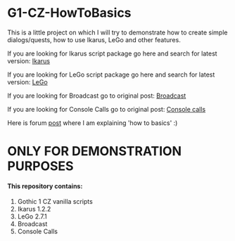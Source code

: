 # G1-CZ-HowToBasics

This is a little project on which I will try to demonstrate how to create simple dialogs/quests, how to use Ikarus, LeGo and other features.

If you are looking for Ikarus script package go here and search for latest version:
[Ikarus](https://forum.worldofplayers.de/forum/threads/1299679-Skriptpaket-Ikarus-4)

If you are looking for LeGo script package go here and search for latest version:
[LeGo](https://forum.worldofplayers.de/forum/threads/1505251-Skriptpaket-LeGo-4)

If you are looking for Broadcast go to original post:
[Broadcast](https://forum.worldofplayers.de/forum/threads/775333-Script-Broadcasts?p=17232705&viewfull=1#post17232705)

If you are looking for Console Calls go to original post:
[Console calls](https://forum.worldofplayers.de/forum/threads/1493643-Script-function-via-Gothic-Konsole?p=25621202&viewfull=1#post25621202)

Here is forum [post](http://forum.gothicz.net/viewtopic.php?p=604559#p604559) where I am explaining 'how to basics' :)

# ONLY FOR DEMONSTRATION PURPOSES

#### This repository contains:
1. Gothic 1 CZ vanilla scripts
2. Ikarus 1.2.2 
3. LeGo 2.7.1
4. Broadcast
5. Console Calls